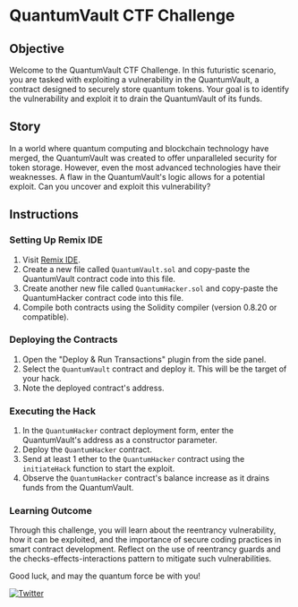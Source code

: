 # QuantumVault CTF Challenge

## Objective

Welcome to the QuantumVault CTF Challenge. In this futuristic scenario, you are tasked with exploiting a vulnerability in the QuantumVault, a contract designed to securely store quantum tokens. Your goal is to identify the vulnerability and exploit it to drain the QuantumVault of its funds.

## Story

In a world where quantum computing and blockchain technology have merged, the QuantumVault was created to offer unparalleled security for token storage. However, even the most advanced technologies have their weaknesses. A flaw in the QuantumVault's logic allows for a potential exploit. Can you uncover and exploit this vulnerability?

## Instructions

### Setting Up Remix IDE

1. Visit [Remix IDE](https://remix.ethereum.org).
2. Create a new file called `QuantumVault.sol` and copy-paste the QuantumVault contract code into this file.
3. Create another new file called `QuantumHacker.sol` and copy-paste the QuantumHacker contract code into this file.
4. Compile both contracts using the Solidity compiler (version 0.8.20 or compatible).

### Deploying the Contracts

1. Open the "Deploy & Run Transactions" plugin from the side panel.
2. Select the `QuantumVault` contract and deploy it. This will be the target of your hack.
3. Note the deployed contract's address.

### Executing the Hack

1. In the `QuantumHacker` contract deployment form, enter the QuantumVault's address as a constructor parameter.
2. Deploy the `QuantumHacker` contract.
3. Send at least 1 ether to the `QuantumHacker` contract using the `initiateHack` function to start the exploit.
4. Observe the `QuantumHacker` contract's balance increase as it drains funds from the QuantumVault.

### Learning Outcome

Through this challenge, you will learn about the reentrancy vulnerability, how it can be exploited, and the importance of secure coding practices in smart contract development. Reflect on the use of reentrancy guards and the checks-effects-interactions pattern to mitigate such vulnerabilities.

Good luck, and may the quantum force be with you!

[![Twitter](https://img.shields.io/twitter/url/https/twitter.com/cloudposse.svg?style=social&label=Follow%20%40Lucas%20Martin%20Calderon)](https://twitter.com/lmc_security)
